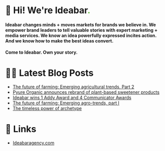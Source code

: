# 👋 Hi! We're Ideabar<span style="color:#6bbe4a">.</span>

#### Ideabar changes minds + moves markets for brands we believe in. We empower brand leaders to tell valuable stories with expert marketing + media services. We know an idea powerfully expressed incites action. And we know how to make the best ideas convert.
#### Come to Ideabar. Own your story.

# 👩‍💻  Latest Blog Posts
<!-- BLOG-POST-LIST:START -->
- [The future of farming: Emerging agricultural trends, Part 2](https://ideabaragency.com/the-future-of-farming-emerging-agricultural-trends-part-2/)
- [Pyure Organic announces rebrand of plant-based sweetener products](https://ideabaragency.com/pyure-organic-announces-rebrand-of-plant-based-sweetener-products/)
- [Ideabar wins 1 Addy Award and 4 Communicator Awards](https://ideabaragency.com/ideabar-wins-1-addy-award-and-4-communicator-awards/)
- [The future of farming: Emerging agro-trends, part I](https://ideabaragency.com/the-future-of-farming-emerging-agro-trends-part-i/)
- [The timeless power of archetype](https://ideabaragency.com/the-timeless-power-of-archetype/)
<!-- BLOG-POST-LIST:END -->

# 🔗  Links
- [Ideabaragency.com](https://ideabaragency.com)
